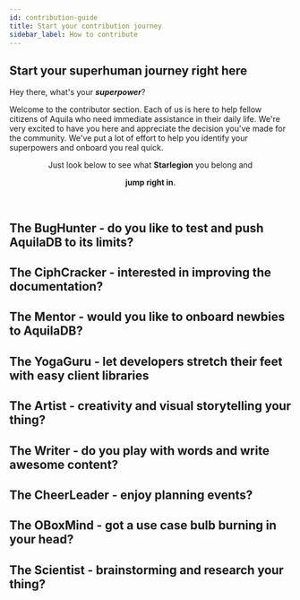 ```yaml
---
id: contribution-guide
title: Start your contribution journey
sidebar_label: How to contribute
---
```


## Start your superhuman journey right here
Hey there, what's your ***superpower***?

Welcome to the contributor section. Each of us is here to help fellow citizens of Aquila who need immediate assistance in their daily life. We're very excited to have you here and appreciate the decision you've made for the community. We've put a lot of effort to help you identify your superpowers and onboard you real quick. 
<p align="center">Just look below to see what <b>Starlegion</b> you belong and </p>
<p align="center"><b>jump right in</b>.</p>
<br/>

## The BugHunter - do you like to test and push AquilaDB to its limits?

## The CiphCracker - interested in improving the documentation?

## The Mentor - would you like to onboard newbies to AquilaDB?

## The YogaGuru - let developers stretch their feet with easy client libraries

## The Artist - creativity and visual storytelling your thing?

## The Writer - do you play with words and write awesome content?

## The CheerLeader - enjoy planning events?

## The OBoxMind - got a use case bulb burning in your head?

## The Scientist - brainstorming and research your thing?
